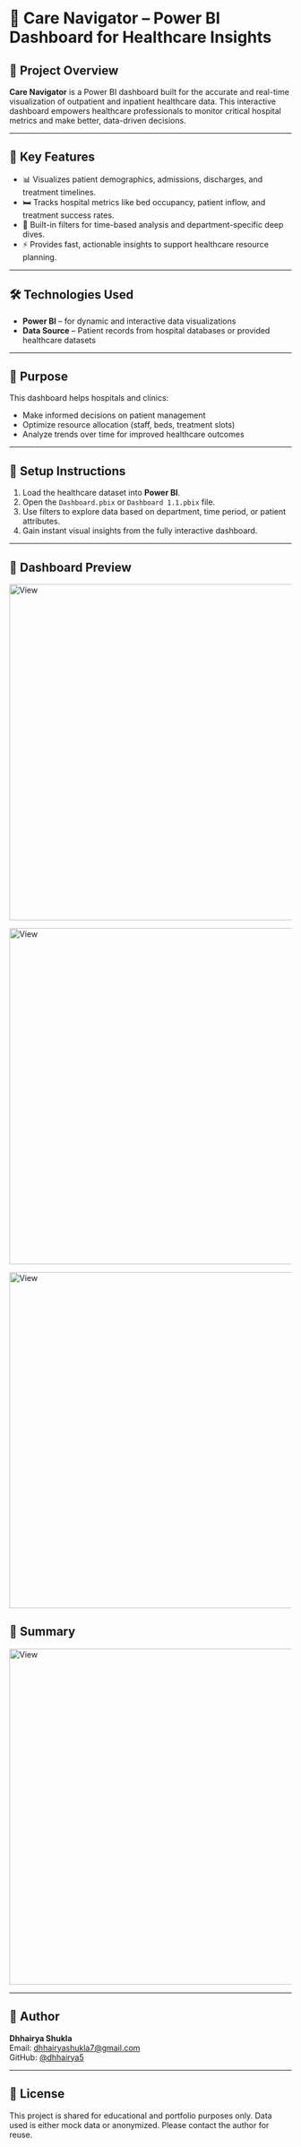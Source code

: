 # 🏥 Care Navigator – Power BI Dashboard for Healthcare Insights

## 📌 Project Overview

**Care Navigator** is a Power BI dashboard built for the accurate and real-time visualization of outpatient and inpatient healthcare data. This interactive dashboard empowers healthcare professionals to monitor critical hospital metrics and make better, data-driven decisions.

---

## 🌟 Key Features

- 📊 Visualizes patient demographics, admissions, discharges, and treatment timelines.
- 🛏️ Tracks hospital metrics like bed occupancy, patient inflow, and treatment success rates.
- 🎯 Built-in filters for time-based analysis and department-specific deep dives.
- ⚡ Provides fast, actionable insights to support healthcare resource planning.

---

## 🛠️ Technologies Used

- **Power BI** – for dynamic and interactive data visualizations  
- **Data Source** – Patient records from hospital databases or provided healthcare datasets

---

## 🎯 Purpose

This dashboard helps hospitals and clinics:
- Make informed decisions on patient management  
- Optimize resource allocation (staff, beds, treatment slots)  
- Analyze trends over time for improved healthcare outcomes

---

## 🧩 Setup Instructions

1. Load the healthcare dataset into **Power BI**.
2. Open the `Dashboard.pbix` or `Dashboard 1.1.pbix` file.
3. Use filters to explore data based on department, time period, or patient attributes.
4. Gain instant visual insights from the fully interactive dashboard.

---

## 📸 Dashboard Preview

<p alighn = "center">
<img src = "https://github.com/user-attachments/assets/3ba1fca2-8120-4206-9a2f-e5a2c5567a38" alt="View" width = "600"/>
</p>
<p alighn = "center">
<img src = "https://github.com/user-attachments/assets/da76f2da-2578-42d9-8814-782eb40299c1" alt="View" width = "600"/>
</p>
<p alighn = "center">
<img src = "https://github.com/user-attachments/assets/36166d7f-a2d6-4bf2-8311-4b1f0953b0ff" alt="View" width = "600"/>
</p>

## 📸 Summary

<p alighn = "center">
<img src = "https://github.com/user-attachments/assets/37f4b382-6d72-4196-9aa0-189face23f0e" alt="View" width = "600"/>
</p>

---

## 👤 Author

**Dhhairya Shukla**  
Email: [dhhairyashukla7@gmail.com](mailto:dhhairyashukla7@gmail.com)  
GitHub: [@dhhairya5](https://github.com/dhhairya5)

---

## 📄 License

This project is shared for educational and portfolio purposes only. Data used is either mock data or anonymized. Please contact the author for reuse.
